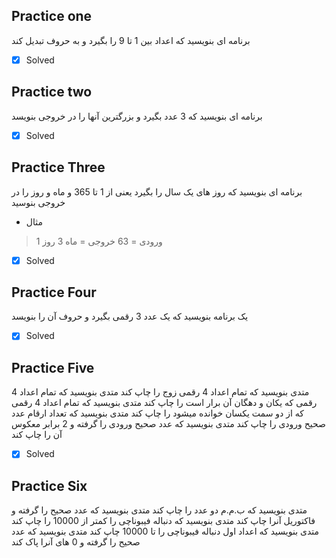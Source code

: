 ## Practice one

برنامه ای بنویسید که اعداد بین 1 تا 9 را بگیرد و به حروف تبدیل کند
 - [x] Solved
## Practice two

برنامه ای بنویسید که 3 عدد بگیرد و بزرگترین آنها را در خروجی بنویسد
 - [x] Solved
## Practice Three

برنامه ای بنویسید که روز های یک سال را بگیرد یعنی از 1 تا 365 و ماه و روز را در خروجی بنوسید

 - مثال
> ورودی = 63
>   خروجی = ماه 3 روز 1
 - [x] Solved
 
## Practice Four

 یک برنامه بنویسید که یک عدد 3 رقمی بگیرد و حروف آن را بنویسد
 - [x] Solved


## Practice Five

 متدی بنویسید که تمام اعداد 4 رقمی زوج را چاپ کند
 متدی بنویسید که تمام اعداد 4 رقمی که یکان و دهگان آن برار است را چاپ کند
 متدی بنویسید که تمام اعداد 4 رقمی که از دو سمت یکسان خوانده میشود را چاپ کند
 متدی بنویسید که تعداد ارقام عدد صحیح ورودی را چاپ کند
 متدی بنویسید که عدد صحیح ورودی را گرفته و 2 برابر معکوس آن را چاپ کند
 
- [x] Solved
## Practice Six
متدی بنویسید که ب.م.م دو عدد را چاپ کند
متدی بنویسید که عدد صحیح را گرفته و فاکتوریل آنرا چاپ کند
متدی بنویسید که دنباله فیبوناچی را کمتر از 10000 را چاپ کند
متدی بنویسید که اعداد اول دنباله فیبوناچی را تا 10000 چاپ کند
متدی بنویسید که عدد صحیح را گرفته و 0 های آنرا پاک کند
